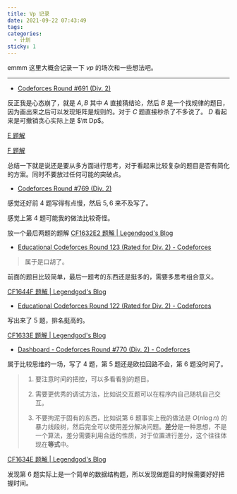 ```yaml
---
title: Vp 记录
date: 2021-09-22 07:43:49
tags: 
categories: 
  - 计划
sticky: 1
---
```


emmm 这里大概会记录一下 $vp$ 的场次和一些想法吧。

----

- [Codeforces Round #691 (Div. 2)](https://codeforces.com/contest/1459/)

反正我是心态崩了，就是 $A, B$ 其中 $A$ 直接猜结论，然后 $B$ 是一个找规律的题目，因为画出来之后可以发现矩阵是规则的。对于 $C$ 题直接秒杀了不多说了。 $D$ 看起来是可撤销贪心实际上是 $\tt Dp$。

[E 题解](https://blog.csdn.net/sharp_legendgod/article/details/120405455?spm=1001.2014.3001.5501)

[F 题解](https://blog.csdn.net/sharp_legendgod/article/details/120405328?spm=1001.2014.3001.5501)

总结一下就是说还是要从多方面进行思考，对于看起来比较复杂的题目是否有简化的方案。同时不要放过任何可能的突破点。

- [Codeforces Round #769 (Div. 2)](https://codeforces.com/contest/1632)

感觉还好前 $4$ 题写得有点慢，然后 $5, 6$ 来不及写了。

感觉上第 $4$ 题可能我的做法比较奇怪。

放一个最后两题的题解 [CF1632E2 题解 | Legendgod's Blog](https://legendgod.ml/2022/03/07/cf-solution-1632e2/)

- [Educational Codeforces Round 123 (Rated for Div. 2) - Codeforces](https://codeforces.com/contest/1644)

> 属于是口胡了。

前面的题目比较简单，最后一题考的东西还是挺多的，需要多思考组合意义。

[CF1644F 题解 | Legendgod's Blog](https://legendgod.ml/2022/03/07/cf-solution-1644f/)

- [Educational Codeforces Round 122 (Rated for Div. 2) - Codeforces](https://codeforces.com/contest/1633)

写出来了 $5$ 题，排名挺高的。

[CF1633E 题解 | Legendgod's Blog](https://legendgod.ml/2022/03/07/cf-solution-1633e/)

- [Dashboard - Codeforces Round #770 (Div. 2) - Codeforces](https://codeforces.com/contest/1634)

属于比较思维的一场，写了 $4$ 题，第 $5$ 题还是欧拉回路不会，第 $6$ 题没时间了。

> 1. 要注意时间的把控，可以多看看别的题目。
> 
> 2. 需要更优秀的调试方法，比如说交互题可以在程序内自己随机自己交互。
> 
> 3. 不要拘泥于固有的东西，比如说第 $6$ 题事实上我的做法是 $O(n \log n)$ 的暴力线段树，然后完全可以使用差分解决问题。**差分**是一种思想，不是一个算法，差分需要利用合适的性质，对于位置进行差分，这个往往体现在**等式**中。

[CF1634E 题解 | Legendgod's Blog](https://legendgod.ml/2022/03/09/cf-solution-1634E/)

发现第 $6$ 题实际上是一个简单的数据结构题，所以发现做题目的时候需要好好把握时间。
